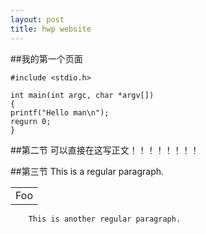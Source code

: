 ```yaml
---
layout: post
title: hwp website
---
```


##我的第一个页面

    #include <stdio.h>

    int main(int argc, char *argv[])
    {
	printf("Hello man\n");
	regurn 0;
    }

##第二节
可以直接在这写正文！！！！！！！！

##第三节
This is a regular paragraph.

<table>
    <tr>
            <td>Foo</td>
    </tr>
</table>

		This is another regular paragraph.

